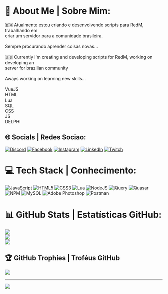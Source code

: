 # 💫 About Me | Sobre Mim:
:brazil: Atualmente estou criando e desenvolvendo scripts para RedM, trabalhando em <br>criar um servidor para a comunidade brasileira.<br><br>Sempre procurando aprender coisas novas...<br><br>:us:	Currently i'm creating and developing scripts for RedM, working on developing an<br>server for brazilian community<br><br>Aways working on learning new skills...<br><br>VueJS<br>HTML<br>Lua<br>SQL<br>CSS<br>JS<br>DELPHI


## 🌐 Socials | Redes Sociao:
[![Discord](https://img.shields.io/badge/Discord-%237289DA.svg?logo=discord&logoColor=white)](htttps://discord.gg/https://discord.gg/MPSjgd6QNJ) [![Facebook](https://img.shields.io/badge/Facebook-%231877F2.svg?logo=Facebook&logoColor=white)](https://facebook.com/https://www.facebook.com/murilomaffioletti.bada/) [![Instagram](https://img.shields.io/badge/Instagram-%23E4405F.svg?logo=Instagram&logoColor=white)](https://instagram.com/https://www.instagram.com/murilobada/) [![LinkedIn](https://img.shields.io/badge/LinkedIn-%230077B5.svg?logo=linkedin&logoColor=white)](https://linkedin.com/in/https://www.linkedin.com/in/murilo-bada-419947172/) [![Twitch](https://img.shields.io/badge/Twitch-%239146FF.svg?logo=Twitch&logoColor=white)](https://twitch.tv/https://www.twitch.tv/kifoo_) 

# 💻 Tech Stack | Conhecimento:
![JavaScript](https://img.shields.io/badge/javascript-%23323330.svg?style=for-the-badge&logo=javascript&logoColor=%23F7DF1E) ![HTML5](https://img.shields.io/badge/html5-%23E34F26.svg?style=for-the-badge&logo=html5&logoColor=white) ![CSS3](https://img.shields.io/badge/css3-%231572B6.svg?style=for-the-badge&logo=css3&logoColor=white) ![Lua](https://img.shields.io/badge/lua-%232C2D72.svg?style=for-the-badge&logo=lua&logoColor=white) ![NodeJS](https://img.shields.io/badge/node.js-6DA55F?style=for-the-badge&logo=node.js&logoColor=white) ![jQuery](https://img.shields.io/badge/jquery-%230769AD.svg?style=for-the-badge&logo=jquery&logoColor=white) ![Quasar](https://img.shields.io/badge/Quasar-16B7FB?style=for-the-badge&logo=quasar&logoColor=black) ![NPM](https://img.shields.io/badge/NPM-%23000000.svg?style=for-the-badge&logo=npm&logoColor=white) ![MySQL](https://img.shields.io/badge/mysql-%2300f.svg?style=for-the-badge&logo=mysql&logoColor=white) ![Adobe Photoshop](https://img.shields.io/badge/adobephotoshop-%2331A8FF.svg?style=for-the-badge&logo=adobephotoshop&logoColor=white) ![Postman](https://img.shields.io/badge/Postman-FF6C37?style=for-the-badge&logo=postman&logoColor=white)
# 📊 GitHub Stats | Estatísticas GitHub:
![](https://github-readme-stats.vercel.app/api?username=MuriloBada&theme=blue-green&hide_border=false&include_all_commits=true&count_private=true)<br/>
![](https://github-readme-streak-stats.herokuapp.com/?user=MuriloBada&theme=blue-green&hide_border=false)<br/>
![](https://github-readme-stats.vercel.app/api/top-langs/?username=MuriloBada&theme=blue-green&hide_border=false&include_all_commits=true&count_private=true&layout=compact)

## 🏆 GitHub Trophies | Troféus GitHub
![](https://github-profile-trophy.vercel.app/?username=MuriloBada&theme=matrix&no-frame=false&no-bg=false&margin-w=4)

---
[![](https://visitcount.itsvg.in/api?id=MuriloBada&icon=5&color=1)](https://visitcount.itsvg.in)

<!-- Proudly created with GPRM ( https://gprm.itsvg.in ) -->
